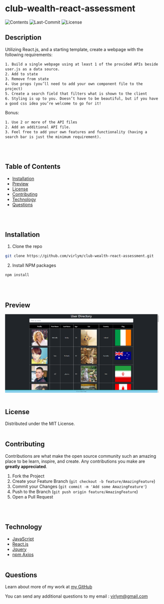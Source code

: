 # **club-wealth-react-assessment**
  ![Contents](https://img.shields.io/github/languages/top/virlym/club-wealth-react-assessment)
  ![Last-Commit](https://img.shields.io/github/last-commit/virlym/club-wealth-react-assessment)
  ![License](https://img.shields.io/github/license/virlym/club-wealth-react-assessment)
  ## **Description**
  
  Utilizing React.js, and a starting template, create a webpage with the following requirements:

    1. Build a single webpage using at least 1 of the provided APIs beside user.js as a data source.
    2. Add to state
    3. Remove from state
    4. Use props (you’ll need to add your own component file to the project)
    5. Create a search field that filters what is shown to the client
    6. Styling is up to you. Doesn’t have to be beautiful, but if you have a good css idea you’re welcome to go for it!
    

  Bonus:

    1. Use 2 or more of the API files
    2. Add an additional API file.
    3. Feel free to add your own features and functionality (having a search bar is just the minimum requirement).
  <br><br>
  
  ## **Table of Contents**
  
  * [Installation](#Installation)
  * [Preview](#Usage)
  * [License](#License)
  * [Contributing](#Contributing)
  * [Technology](#Technology)
  * [Questions](#Questions)
  
  <br><br>
  
  ## **Installation**
  
  1. Clone the repo
  ```sh
  git clone https://github.com/virlym/club-wealth-react-assessment.git
  ``` 
  2. Install NPM packages
  ```sh
  npm install
  ```
  <br><br>
  
  ## **Preview**

  ![Start](./public/pix/preview.PNG)
  <br><br>
  
  ## **License**
  
  Distributed under the MIT License.
  <br><br>
  
  ## **Contributing**
  Contributions are what make the open source community such an amazing place to be learn, inspire, and create. Any contributions you make are **greatly appreciated**.
  
  1. Fork the Project
  2. Create your Feature Branch (`git checkout -b feature/AmazingFeature`)
  3. Commit your Changes (`git commit -m 'Add some AmazingFeature'`)
  4. Push to the Branch (`git push origin feature/AmazingFeature`)
  5. Open a Pull Request
  
  <br><br>
  
  ## **Technology**
  - [JavaScript](https://www.javascript.com/)
  - [React.js](https://reactjs.org/)
  - [Jquery](https://jquery.com/)
  - [npm Axios](https://www.npmjs.com/package/axios)
  <br><br>
  
  ## **Questions**
  Learn about more of my work at [my GitHub](https://github.com/virlym)
  
  You can send any additional questions to my email : virlym@gmail.com
  <br><br><br><br>